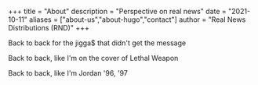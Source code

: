 +++
title = "About"
description = "Perspective on real news"
date = "2021-10-11"
aliases = ["about-us","about-hugo","contact"]
author = "Real News Distributions (RND)"
+++

Back to back for the jigga$ that didn't get the message

Back to back, like I'm on the cover of Lethal Weapon

Back to back, like I'm Jordan '96, '97

